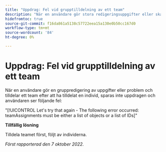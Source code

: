 ```yaml
---
title: "Uppdrag: Fel vid grupptilldelning av ett team"
description: "När en användare gör stora redigeringsuppgifter eller skapar problem och tilldelar ett team efter att ha tilldelat en individ, sparas inte uppdragen och användaren ser ett fel."
hidefromtoc: true
source-git-commit: f16da861a5138c57722eea15a130e0b50cc167d0
workflow-type: tm+mt
source-wordcount: '84'
ht-degree: 0%

---
```



# Uppdrag: Fel vid grupptilldelning av ett team

När en användare gör en gruppredigering av uppgifter eller problem och tilldelar ett team efter att ha tilldelat en individ, sparas inte uppdragen och användaren ser följande fel:

&quot;[!UICONTROL Let's try that again - The following error occurred: teamAssignments must be either a list of objects or a list of IDs]&quot;

**Tillfällig lösning**

Tilldela teamet först, följt av individerna.

_Först rapporterad den 7 oktober 2022._

